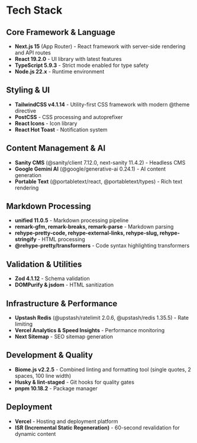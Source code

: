 # Tech Stack

## Core Framework & Language

- **Next.js 15** (App Router) - React framework with server-side rendering and API routes
- **React 19.2.0** - UI library with latest features
- **TypeScript 5.9.3** - Strict mode enabled for type safety
- **Node.js 22.x** - Runtime environment

## Styling & UI

- **TailwindCSS v4.1.14** - Utility-first CSS framework with modern @theme directive
- **PostCSS** - CSS processing and autoprefixer
- **React Icons** - Icon library
- **React Hot Toast** - Notification system

## Content Management & AI

- **Sanity CMS** (@sanity/client 7.12.0, next-sanity 11.4.2) - Headless CMS
- **Google Gemini AI** (@google/generative-ai 0.24.1) - AI content generation
- **Portable Text** (@portabletext/react, @portabletext/types) - Rich text rendering

## Markdown Processing

- **unified 11.0.5** - Markdown processing pipeline
- **remark-gfm, remark-breaks, remark-parse** - Markdown parsing
- **rehype-pretty-code, rehype-external-links, rehype-slug, rehype-stringify** - HTML processing
- **@rehype-pretty/transformers** - Code syntax highlighting transformers

## Validation & Utilities

- **Zod 4.1.12** - Schema validation
- **DOMPurify & jsdom** - HTML sanitization

## Infrastructure & Performance

- **Upstash Redis** (@upstash/ratelimit 2.0.6, @upstash/redis 1.35.5) - Rate limiting
- **Vercel Analytics & Speed Insights** - Performance monitoring
- **Next Sitemap** - SEO sitemap generation

## Development & Quality

- **Biome.js v2.2.5** - Combined linting and formatting tool (single quotes, 2 spaces, 100 line width)
- **Husky & lint-staged** - Git hooks for quality gates
- **pnpm 10.18.2** - Package manager

## Deployment

- **Vercel** - Hosting and deployment platform
- **ISR (Incremental Static Regeneration)** - 60-second revalidation for dynamic content
